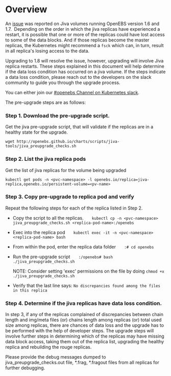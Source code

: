 # Overview

An [issue](https://github.com/openebs/openebs/issues/2956) was reported on Jiva volumes running OpenEBS version 1.6 and 1.7.  Depending on the order in which the jiva replicas have experienced a restart, it is possible that one or more of the replicas could have lost access to some of the data blocks. And if those replicas become the master replicas, the Kubernetes might recommend a `fsck` which can, in turn, result in all replica's losing access to the data. 

Upgrading to 1.8 will resolve the issue, however, upgrading will involve Jiva replica restarts. These steps explained in this document will help determine if the data loss condition has occurred on a jiva volume. If the steps indicate a data loss condition, please reach out to the developers on the slack community to guide you through the upgrade process. 

You can either join our [#openebs Channel on Kubernetes slack](https://kubernetes.slack.com/messages/openebs/). 

The pre-upgrade steps are as follows: 

### Step 1. Download the pre-upgrade script. 

Get the jiva pre-upgrade script, that will validate if the replicas are in a healthy state for the upgrade.
```
wget http://openebs.github.io/charts/scripts/jiva-tools/jiva_preupgrade_checks.sh
```

### Step 2. List the jiva replica pods

Get the list of jiva replicas for the volume being upgraded
```
kubectl get pods -n <pvc-namespace> -l openebs.io/replica=jiva-replica,openebs.io/persistent-volume=<pv-name>
```

### Step 3. Copy pre-upgrade to replica pod and verify

Repeat the following steps for each of the replica listed in Step 2. 

* Copy the script to all the replicas. 
  ```
  kubectl cp -n <pvc-namespace> jiva_preupgrade_checks.sh <replica-pod-name>:/openebs
  ```

* Exec into the replica pod
  ```
  kubectl exec -it -n <pvc-namespace> <replica-pod-name> bash
  ```

* From within the pod, enter the replica data folder
  ```
  :# cd openebs
  ```

* Run the pre-upgrade script
  ```
  :/openebs# bash ./jiva_preupgrade_checks.sh
  ```

  NOTE: Consider setting 'exec' permissions on the file by doing `chmod +x ./jiva_preupgrade_checks.sh`

* Verify that the last line says: `No discrepancies found among the files in this replica`

### Step 4. Determine if the jiva replicas have data loss condition. 

In step 3, if any of the replicas complained of discrepancies between chain length and img/meta files (or) chains length among replicas (or) total used size among replicas, there are chances of data loss and the upgrade has to be performed with the help of developer steps. The upgrade steps will involve further steps in determining which of the replicas may have missing data block access, taking them out of the replica list, upgrading the healthy replica and rebuilding the rouge replicas.

Please provide the debug messages dumped to jiva_preupgrade_checks.out file, *.frag, *.fragout files from all replicas for further debugging.
